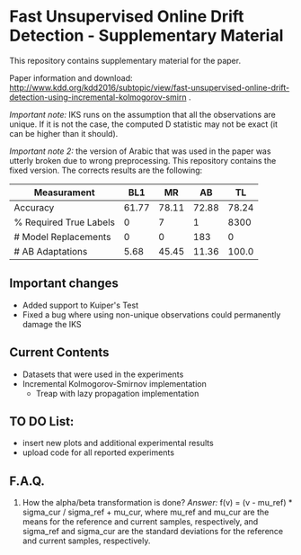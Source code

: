 # Fast Unsupervised Online Drift Detection - Supplementary Material

This repository contains supplementary material for the paper.

Paper information and download: http://www.kdd.org/kdd2016/subtopic/view/fast-unsupervised-online-drift-detection-using-incremental-kolmogorov-smirn .

*Important note:* IKS runs on the assumption that all the observations are unique. If it is not the case, the computed D statistic may not be exact (it can be higher than it should).

*Important note 2:* the version of Arabic that was used in the paper was utterly broken due to wrong preprocessing. This repository contains the fixed version. The corrects results are the following:

| Measurament            | BL1   | MR    | AB    | TL    |
| ---------------------- | ----- | ----- | ----- | ----- |
| Accuracy               | 61.77 | 78.11 | 72.88 | 78.24 |
| % Required True Labels |     0 |     7 |     1 |  8300 |
| # Model Replacements   |     0 |     0 |   183 |     0 |
| # AB Adaptations       |  5.68 | 45.45 | 11.36 | 100.0 |



## Important changes

- Added support to Kuiper's Test
- Fixed a bug where using non-unique observations could permanently damage the IKS

## Current Contents

- Datasets that were used in the experiments
- Incremental Kolmogorov-Smirnov implementation
  - Treap with lazy propagation implementation

## TO DO List:

- insert new plots and additional experimental results
- upload code for all reported experiments

## F.A.Q.

1. How the alpha/beta transformation is done?
*Answer:* f(v) = (v - mu\_ref) \* sigma\_cur / sigma\_ref + mu\_cur, where mu\_ref and mu\_cur are the means for the reference and current samples, respectively, and sigma\_ref and sigma\_cur are the standard deviations for the reference and current samples, respectively.